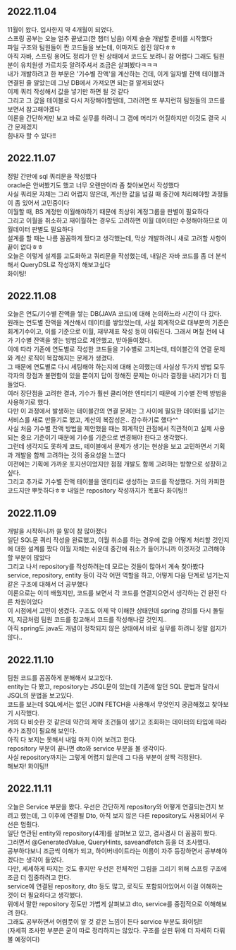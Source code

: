 ## 2022.11.04
11월이 왔다. 입사한지 약 4개월이 되었다.  
스프링 공부는 오늘 얼추 끝냈고(한 챕터 남음) 이제 슬슬 개발할 준비를 시작했다  
파일 구조와 팀원들이 짠 코드들을 보는데, 이마저도 쉽진 않다ㅎㅎ  
아직 자바, 스프링 용어도 정리가 안 된 상태에서 코드도 보려니 참 어렵다
그래도 팀원분이 유치원생 가르치듯 알려주셔서 조금은 살펴봤다ㅋㅋㅋ  
내가 개발하려고 한 부분은 '기수별 잔액'을 계산하는 건데, 이게 일자별 잔액 테이블과 연결된 줄 알았는데 그냥 DB에서 가져오면 되는걸 알게되었다  
이제 쿼리 작성해서 값을 넣기만 하면 될 것 같다  
그리고 그 값을 테이블로 다시 저장해야할텐데, 그러려면 또 부지런히 팀원들의 코드를 보면서 참고해야겠다  
이론을 간단하게만 보고 바로 실무를 하려니 그 갭에 머리가 어질하지만 이것도 결국 시간 문제겠지  
힘내자 할 수 있다!!  

## 2022.11.07
정말 간만에 sql 쿼리문을 작성했다  
oracle은 안써봤기도 했고 너무 오랜만이라 좀 찾아보면서 작성했다  
사실 쿼리문 자체는 그리 어렵지 않은데, 계산한 값을 넘길 때 중간에 처리해야할 과정들이 좀 있어서 고민중이다  
이월할 때, BS 계정만 이월해야하기 때문에 최상위 계정그룹을 판별이 필요하다  
그리고 이월을 취소하고 재이월하는 경우도 고려하면 이월 데이터만 수정해야하므로 이월데이터 판별도 필요하다  
설계를 할 때는 나름 꼼꼼하게 짰다고 생각했는데, 막상 개발하려니 새로 고려할 사항이 끝이 없다ㅎㅎ  
오늘은 이렇게 설계를 고도화하고 쿼리문을 작성했는데, 내일은 자바 코드를 좀 더 분석해서 QueryDSL로 작성까지 해보고싶다  
화이팅!  

## 2022.11.08
오늘은 연도/기수별 잔액을 쌓는 DB(JAVA 코드)에 대해 논의하느라 시간이 다 갔다.  
원래는 연도별 잔액을 계산해서 데이터를 쌓았었는데, 사실 회계적으로 대부분의 기준은 회계기수이고, 이를 기준으로 이월, 재무제표 작성 등이 이뤄진다. 그래서 며칠 전에 내가 기수별 잔액을 쌓는 방법으로 제안했고, 받아들여졌다.  
이에 따라 기존에 연도별로 작성한 코드들을 기수별로 고치는데, 테이블간의 연결 문제와 계산 로직이 복잡해지는 문제가 생겼다.  
그 때문에 연도별로 다시 세팅해야 하는지에 대해 논의했는데 사실상 두가지 방법 모두 각자의 장점과 불편함이 있을 뿐이지 답이 정해진 문제는 아니라 결정을 내리기가 더 힘들었다.  
여러 장단점을 고려한 결과, 기수가 훨씬 클리어한 엔티티기 때문에 기수별 잔액 방법을 사용하기로 했다.  
다만 이 과정에서 발생하는 테이블간의 연결 문제는 그 사이에 필요한 데이터를 넘기는 서비스를 새로 만들기로 했고, 계산의 복잡성은.. 감수하기로 했다^^  
사실 처음 기수별 잔액 방법을 제안했을 때는 회계적인 관점에서 직관적이고 실제 사용되는 중요 기준이기 때문에 기수를 기준으로 변경해야 한다고 생각했다.  
그런데 생각지도 못하게 코드, 테이블에서 문제가 생기는 현상을 보고 고민하면서 기획과 개발을 함께 고려하는 것의 중요성을 느꼈다  
이전에는 기획에 가까운 포지션이었지만 점점 개발도 함께 고려하는 방향으로 성장하고싶다.  
그리고 추가로 기수별 잔액 테이블을 엔티티로 생성하는 코드를 작성했다. 거의 카피한 코드지만 뿌듯하다ㅎㅎ 내일은 repository 작성까지가 목표다 화이팅!!  

## 2022.11.09
개발을 시작하니까 쓸 말이 참 많아졌다  
일단 SQL문 쿼리 작성을 완료했고, 이월 취소를 하는 경우에 값을 어떻게 처리할 것인지에 대한 설계를 짰다
이월 자체는 쉬운데 중간에 취소가 들어가니까 이것저것 고려해야할 부분이 많았다  
그리고 나서 repository를 작성하려는데 모르는 것들이 많아서 계속 찾아봤다  
service, repository, entity 등이 각각 어떤 역할을 하고, 어떻게 다음 단계로 넘기는지 같은 구조에 대해서 더 공부했다  
이론으로는 이미 배웠지만, 코드를 보면서 각 코드를 연결지으면서 생각하는 건 완전 다른 차원이었다  
이 시점에서 고민이 생겼다. 구조도 이제 막 이해한 상태인데 spring 강의를 다시 돌릴지, 지금처럼 팀원 코드를 참고해서 코드를 작성해나갈 것인지..  
아직 spring도 java도 개념이 정착되지 않은 상태에서 바로 실무를 하려니 정말 쉽지가 않다..  

## 2022.11.10
팀원 코드를 꼼꼼하게 분해해서 보고있다.  
entity는 다 봤고, repository는 JSQL문이 있는데 기존에 알던 SQL 문법과 달라서 JSQL의 문법을 보고있다.  
코드를 보는데 SQL에서는 없던 JOIN FETCH을 사용해서 무엇인지 궁금해졌고 찾아보기 시작했다.  
거의 다 비슷한 것 같은데 약간의 제약 조건들이 생기고 조회하는 데이터의 타입에 따라 추가 조정이 필요해 보인다.  
아직 다 보지는 못해서 내일 마저 이어 보려고 한다.  
repository 부분이 끝나면 dto와 service 부분을 볼 생각이다.  
사실 repository까지는 그렇게 어렵지 않은데 그 다음 부분이 살짝 걱정된다.  
해보자! 화이팅!! 

## 2022.11.11
오늘은 Service 부분을 봤다. 우선은 간단하게 repository와 어떻게 연결되는건지 보려고 했는데, 그 이후에 연결될 Dto, 아직 보지 않은 다른 repository도 사용되어서 우선은 멈췄다.  
일단 연관된 entity와 repository(4개)를 살펴보고 있고, 겸사겸사 더 꼼꼼히 봤다.  
그러면서 @GeneratedValue, QueryHints, saveandfetch 등을 더 조사했다.  
공부하다보니 조금씩 이해가 되고, 하이버네이트라는 이름이 자주 등장하면서 공부해야겠다는 생각이 들었다.  
다만, 세세하게 따지는 것도 좋지만 우선은 전체적인 그림을 그리기 위해 스프링 구조에 조금 더 집중하려고 한다.  
service에 연결된 repository, dto 등도 많고, 로직도 포함되어있어서 이걸 이해하는 것이 더 필요하다고 생각했다.  
위에서 말한 repository 정도만 가볍게 살펴보고 dto, service를 중점적으로 이해해보려 한다.  
그래도 공부하면서 어렴풋이 알 것 같은 느낌이 든다 service 부분도 화이팅!!  
(자세히 조사한 부분은 굳이 따로 정리하지는 않았다. 구조를 살핀 뒤에 더 자세히 다뤄볼 예정이다)  
